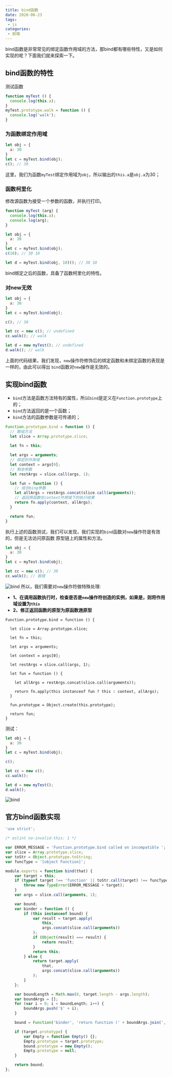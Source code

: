 ```yaml
---
title: bind函数
date: 2020-06-23
tags:
 - js 
categories:
 - 前端
---
```


bind函数是非常常见的绑定函数作用域的方法，那bind都有哪些特性，又是如何实现的呢？下面我们就来探索一下。
## bind函数的特性
测试函数
```js
function myTest () {
  console.log(this.a);
}
myTest.prototype.walk = function () {
  console.log('walk');
}
```
### 为函数绑定作用域
```js
let obj = {
  a: 30
}
let c = myTest.bind(obj);
c(); // 30
```
这里，我们为函数```myTest```绑定作用域为```obj```，所以输出的```this.a```是```obj.a```为30；

### 函数柯里化
修改源函数为接受一个参数的函数，并执行打印。
```js
function myTest (arg) {
  console.log(this.a);
  console.log(arg);
}
```
```js
let obj = {
  a: 30
}
let c = myTest.bind(obj);
c(10); // 30 10

let d = myTest.bind(obj, 10)(); // 30 10
```
bind绑定之后的函数，具备了函数柯里化的特性。

### 对new无效
```js
let obj = {
  a: 30
}
let c = myTest.bind(obj);

c(); // 30

let cc = new c(); // undefined
cc.walk(); // walk

let d = new myTest(); // undefined
d.walk(); // walk
```
上面的代码结果，我们发现，```new```操作符修饰后的绑定函数和未绑定函数的表现是一样的，由此可以得出
```bind```函数对```new```操作是无效的。

## 实现bind函数
* ```bind```方法是函数方法特有的属性，所以```bind```是定义在```Function.prototype```上的；
* ```bind```方法返回的是一个函数；
* ```bind```方法的函数参数是可传递的；
```js
Function.prototype.bind = function () {
  // 数组方法
  let slice = Array.prototype.slice;
  
  let fn = this;

  let args = arguments;
  // 绑定的作用域
  let context = args[0];
  // 剩余参数
  let restArgs = slice.call(args, 1);

  let fun = function () {
    // 组合bing参数
    let allArgs = restArgs.concat(slice.call(arguments));
    // 返回原函数在context作用域下的执行结果
    return fn.apply(context, allArgs);
  }

  return fun;
}
```
执行上述的函数测试，我们可以发现，我们实现的```bind```函数对```new```操作符是有效的，但是无法访问原函数
原型链上的属性和方法。
```js
let obj = {
  a: 30
}
let c = myTest.bind(obj);

let cc = new c(); // 30
cc.walk(); // 报错
```
![bind](~@Front/JS/image/bindTest.png)
所以，我们需要对```new```操作符做特殊处理:
* **1、在调用函数执行时，检查是否是```new```操作符创造的实例，如果是，则将作用域设置为```this```**
* **2、修正返回函数的原型为原函数逇原型**
```js{17,20}
Function.prototype.bind = function () {

  let slice = Array.prototype.slice;

  let fn = this;

  let args = arguments;

  let context = args[0];

  let restArgs = slice.call(args, 1);

  let fun = function () {

    let allArgs = restArgs.concat(slice.call(arguments));

    return fn.apply(this instanceof fun ? this : context, allArgs);
  }

  fun.prototype = Object.create(this.prototype);

  return fun;
}
```
测试：
```js
let obj = {
  a: 30
}
let c = myTest.bind(obj);

c();

let cc = new c();
cc.walk();

let d = new myTest();
d.walk();
```
![bind](~@Front/JS/image/rightBindTest.png)

## 官方bind函数实现
```js
'use strict';

/* eslint no-invalid-this: 1 */

var ERROR_MESSAGE = 'Function.prototype.bind called on incompatible ';
var slice = Array.prototype.slice;
var toStr = Object.prototype.toString;
var funcType = '[object Function]';

module.exports = function bind(that) {
    var target = this;
    if (typeof target !== 'function' || toStr.call(target) !== funcType) {
        throw new TypeError(ERROR_MESSAGE + target);
    }
    var args = slice.call(arguments, 1);

    var bound;
    var binder = function () {
        if (this instanceof bound) {
            var result = target.apply(
                this,
                args.concat(slice.call(arguments))
            );
            if (Object(result) === result) {
                return result;
            }
            return this;
        } else {
            return target.apply(
                that,
                args.concat(slice.call(arguments))
            );
        }
    };

    var boundLength = Math.max(0, target.length - args.length);
    var boundArgs = [];
    for (var i = 0; i < boundLength; i++) {
        boundArgs.push('$' + i);
    }

    bound = Function('binder', 'return function (' + boundArgs.join(',') + '){ return binder.apply(this,arguments); }')(binder);

    if (target.prototype) {
        var Empty = function Empty() {};
        Empty.prototype = target.prototype;
        bound.prototype = new Empty();
        Empty.prototype = null;
    }

    return bound;
};
```